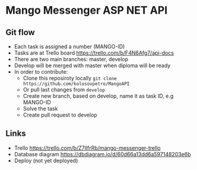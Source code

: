 # Mango Messenger ASP NET API

## Git flow
- Each task is assigned a number (MANGO-ID)
- Tasks are at Trello board https://trello.com/b/F4N6Afg7/api-docs
- There are two main branches: master, develop
- Develop will be merged with master when diploma will be ready
- In order to contribute:
  - Clone this reposiroty locally `git clone https://github.com/kolosovpetro/MangoAPI`
  - Or pull last changes from `develop`
  - Create new branch, based on develop, name it as task ID, e.g MANGO-ID
  - Solve the task
  - Create pull request to develop

## Links
- Trello https://trello.com/b/Z7IlfrRb/mango-messenger-trello
- Database diagram https://dbdiagram.io/d/60d66a13dd6a597148203e6b
- Deploy (not yet deployed)